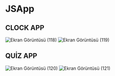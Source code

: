 # JSApp

## CLOCK APP

![Ekran Görüntüsü (118)](https://user-images.githubusercontent.com/58303082/125049663-e0c47b80-e0a9-11eb-815f-3b60b0c3500b.png)
![Ekran Görüntüsü (119)](https://user-images.githubusercontent.com/58303082/125049672-e1f5a880-e0a9-11eb-9f16-0314d53b9ed1.png)

## QUİZ APP

![Ekran Görüntüsü (120)](https://user-images.githubusercontent.com/58303082/125049630-d904d700-e0a9-11eb-8a86-c4c135e9a459.png)
![Ekran Görüntüsü (121)](https://user-images.githubusercontent.com/58303082/125049643-dbffc780-e0a9-11eb-86e8-8c7d83970de1.png)

